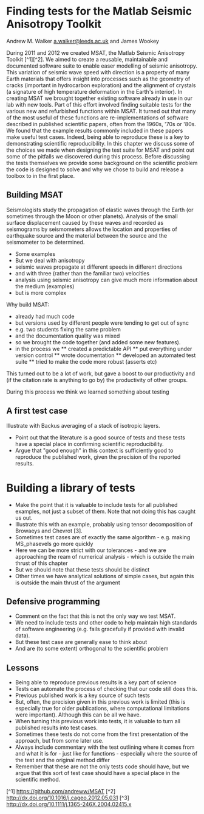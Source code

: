# Finding tests for the Matlab Seismic Anisotropy Toolkit

Andrew M. Walker <a.walker@leeds.ac.uk> and James Wookey

During 2011 and 2012 we created MSAT, the Matlab Seismic Anisotropy
Toolkit [^1][^2]. We aimed to create a reusable, maintainable and documented
software suite to enable easer modelling of seismic anisotropy. This 
variation of seismic wave speed with direction is a property of many 
Earth materials that offers insight into processes such as the geometry
of cracks (important in hydrocarbon exploration) and the alignment
of crystals (a signature of high temperature deformation in the Earth's
interior). In creating MSAT we brought together existing software
already in use in our lab with new tools. Part of this effort involved
finding suitable tests for the various new and refurbished functions 
within MSAT. It turned out that many of the most useful of these 
functions are re-implementations of software described in published
scientific papers, often from the 1960s, '70s or '80s. We found that 
the example results commonly included in these papers make useful test
cases. Indeed, being able to reproduce these is a key to demonstrating 
scientific reproducibility. In this chapter we discuss some of the choices
we made when designing the test suite for MSAT and point out some of
the pitfalls we discovered during this process. Before discussing the 
tests themselves we provide some background on the scientific problem
the code is designed to solve and why we chose to build and release a 
toolbox to in the first place.

## Building MSAT

Seismologists study the propagation of elastic waves through the Earth (or
sometimes through the Moon or other planets). Analysis of the small surface 
displacement caused by these waves and recorded as seismograms by 
seismometers allows the location and properties of earthquake source 
and the material between the source and the seismometer to be determined.

* Some examples
* But we deal with anisotropy
* seismic waves propagate at different speeds in different directions
* and with three (rather than the familiar two) velocities 
* analysis using seismic anisotropy can give much more information 
about the medium (examples)
* but is more complex

Why build MSAT:

* already had much code
* but versions used by different people were tending to get out of sync
* e.g. two students fixing the same problem
* and the documentation quality was mixed
* so we brought the code together (and added some new features).
* in the process we
** created a predictable API
** put everything under version control
** wrote documentation
** developed an automated test suite
** tried to make the code more robust (asserts etc)

This turned out to be a lot of work, but gave a boost to our productivity and 
(if the citation rate is anything to go by) the productivity of other groups.

During this process we think we learned something about testing

## A first test case

Illustrate with Backus averaging of a stack of isotropic layers.

* Point out that the literature is a good source of tests and these
tests have a special place in confirming scientific reproducibility.
* Argue that "good enough" in this context is sufficiently good to 
reproduce the published work, given the precision of the reported results.

# Building a library of tests 

* Make the point that it is valuable to include tests for all published
examples, not just a subset of them. Note that not doing this has caught
us out. 
* Illustrate this with an example, probably using tensor decomposition 
of Browaeys and Chevrot [3].
* Sometimes test cases are of exactly the same algorithm - e.g. making
MS_phasevels go more quickly
* Here we can be more strict with our tolerances - and we are approaching 
the ream of numerical analysis - which is outside the main thrust of this chapter
* But we should note that these tests should be distinct
* Other times we have analytical solutions of simple cases, but again this is 
outside the main thrust of the argument

## Defensive programming

* Comment on the fact that this is not the only way we test MSAT.
* We need to include tests and other code to help maintain high 
standards of software engineering (e.g. fails gracefully if provided 
with invalid data).
* But these test case are generally ease to think about
* And are (to some extent) orthogonal to the scientific problem

## Lessons

* Being able to reproduce previous results is a key part of science
* Tests can automate the process of checking that our code still does 
this.
* Previous published work is a key source of such tests
* But, often, the precision given in this previous work is limited (this
is especially true for older publications, where computational limitations 
were important). Although this can be all we have.
* When turning this previous work into tests, it is valuable to turn all
published results into test cases.
* Sometimes these tests do not come from the first presentation of the 
approach, but from some later use.
* Always include commentary with the test outlining where it comes from
and what it is for - just like for functions - especially where the source of the 
test and the original method differ
* Remember that these are not the only tests code should have, but we
argue that this sort of test case should have a special place in the scientific
method.


[^1] https://github.com/andreww/MSAT
[^2] http://dx.doi.org/10.1016/j.cageo.2012.05.031
[^3] http://dx.doi.org/10.1111/j.1365-246X.2004.02415.x

